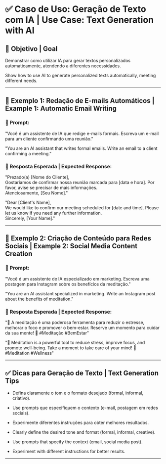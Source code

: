 # ✅ Caso de Uso: Geração de Texto com IA | Use Case: Text Generation with AI

## 📌 Objetivo | Goal
Demonstrar como utilizar IA para gerar textos personalizados automaticamente, atendendo a diferentes necessidades.

Show how to use AI to generate personalized texts automatically, meeting different needs.

---

## 🚀 Exemplo 1: Redação de E-mails Automáticos | Example 1: Automatic Email Writing

### 🔹 Prompt:
"Você é um assistente de IA que redige e-mails formais. Escreva um e-mail para um cliente confirmando uma reunião."

"You are an AI assistant that writes formal emails. Write an email to a client confirming a meeting."

### 🔹 Resposta Esperada | Expected Response:
"Prezado(a) [Nome do Cliente],  
Gostaríamos de confirmar nossa reunião marcada para [data e hora]. Por favor, avise se precisar de mais informações.  
Atenciosamente, [Seu Nome]."

"Dear [Client's Name],  
We would like to confirm our meeting scheduled for [date and time]. Please let us know if you need any further information.  
Sincerely, [Your Name]."

---

## 🚀 Exemplo 2: Criação de Conteúdo para Redes Sociais | Example 2: Social Media Content Creation

### 🔹 Prompt:
"Você é um assistente de IA especializado em marketing. Escreva uma postagem para Instagram sobre os benefícios da meditação."

"You are an AI assistant specialized in marketing. Write an Instagram post about the benefits of meditation."

### 🔹 Resposta Esperada | Expected Response:
"🌿 A meditação é uma poderosa ferramenta para reduzir o estresse, melhorar o foco e promover o bem-estar. Reserve um momento para cuidar da sua mente! 🌱 #Meditação #BemEstar"

"🌿 Meditation is a powerful tool to reduce stress, improve focus, and promote well-being. Take a moment to take care of your mind! 🌱 #Meditation #Wellness"

---

## ✅ Dicas para Geração de Texto | Text Generation Tips
- Defina claramente o tom e o formato desejado (formal, informal, criativo).
- Use prompts que especifiquem o contexto (e-mail, postagem em redes sociais).
- Experimente diferentes instruções para obter melhores resultados.

- Clearly define the desired tone and format (formal, informal, creative).
- Use prompts that specify the context (email, social media post).
- Experiment with different instructions for better results.
---
